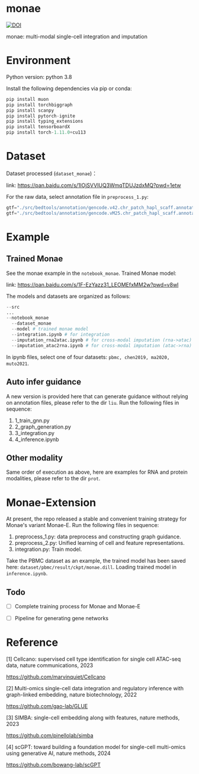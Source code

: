 # monae
[![DOI](https://zenodo.org/badge/830540235.svg)](https://zenodo.org/doi/10.5281/zenodo.13636951)

monae: multi-modal single-cell integration and imputation

# Environment
Python version: python 3.8

Install the following dependencies via pip or conda:
```python
pip install muon
pip install torchbiggraph
pip install scanpy
pip install pytorch-ignite
pip install typing_extensions
pip install tensorboardX
pip install torch-1.11.0+cu113
```

# Dataset
Dataset processed (`dataset_monae`)：

link: https://pan.baidu.com/s/1lOjSVVIUQ3WmqTDUJzdxMQ?pwd=1etw 

For the raw data, select annotation file in `preprocess_1.py`:
```python
gtf="./src/bedtools/annotation/gencode.v42.chr_patch_hapl_scaff.annotation.gtf.gz", # Human
gtf="./src/bedtools/annotation/gencode.vM25.chr_patch_hapl_scaff.annotation.gtf.gz", # Mouse
```

# Example
## Trained Monae
See the monae example in the `notebook_monae`. Trained Monae model:

link: https://pan.baidu.com/s/1F-EzYazz31_LEOMEfxMM2w?pwd=v8wl

The models and datasets are organized as follows:
```python
--src
...
--notebook_monae
  --dataset_monae
  --model # trained monae model
  --integration.ipynb # for integration
  --imputation_rna2atac.ipynb # for cross-modal imputation (rna->atac)
  --imputation_atac2rna.ipynb # for cross-modal imputation (atac->rna)
```

In ipynb files, select one of four datasets: `pbmc, chen2019, ma2020, muto2021`.

## Auto infer guidance
A new version is provided here that can generate guidance without relying on annotation files, please refer to the dir `liu`. Run the following files in sequence:

1. 1_train_gnn.py
2. 2_graph_generation.py
3. 3_integration.py
4. 4_inference.ipynb

## Other modality
Same order of execution as above, here are examples for RNA and protein modalities, please refer to the dir `prot`.

# Monae-Extension
At present, the repo released a stable and convenient training strategy for Monae's variant Monae-E. Run the following files in sequence:

1. preprocess_1.py: data preprocess and constructing graph guidance.
2. preprocess_2.py: Unified learning of cell and feature representations.
3. integration.py: Train model.

Take the PBMC dataset as an example, the trained model has been saved here: `dataset/pbmc/result/ckpt/monae.dill`. Loading trained model in `inference.ipynb`.

## Todo
- [ ] Complete training process for Monae and Monae-E
- [ ] Pipeline for generating gene networks


# Reference

[1] Cellcano: supervised cell type identification for single cell ATAC-seq data, nature communications, 2023

https://github.com/marvinquiet/Cellcano

[2] Multi-omics single-cell data integration and regulatory inference with graph-linked embedding, nature biotechnology, 2022

https://github.com/gao-lab/GLUE

[3] SIMBA: single-cell embedding along with features, nature methods, 2023

https://github.com/pinellolab/simba

[4] scGPT: toward building a foundation model for single-cell multi-omics using generative AI, nature methods, 2024

https://github.com/bowang-lab/scGPT
